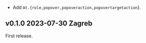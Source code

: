 

- Add `At.{role,popover,popoveraction,popovertargetaction`}.

v0.1.0 2023-07-30 Zagreb
------------------------

First release.
